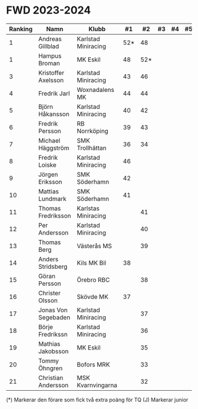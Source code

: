 # FWD 2023-2024

| Ranking | Namn                | Klubb               |  #1 |  #2 |  #3 |  #4 |  #5 | Final | Tot |
| ------- | ------------------- | ------------------- | --- | --- | --- | --- | --- | ----- | --- |
| 1       | Andreas Gillblad    | Karlstad Miniracing | 52* | 48  |     |     |     |       | 100 |
| 1       | Hampus Broman       | MK Eskil            | 48  | 52* |     |     |     |       | 100 |
| 3       | Kristoffer Axelsson | Karlstad Miniracing | 43  | 46  |     |     |     |       | 89  |
| 4       | Fredrik Jarl        | Woxnadalens MK      | 44  | 44  |     |     |     |       | 88  |
| 5       | Björn Håkansson     | Karlstad Miniracing | 40  | 42  |     |     |     |       | 82  |
| 6       | Fredrik Persson     | RB Norrköping       | 39  | 43  |     |     |     |       | 82  |
| 7       | Michael Häggström   | SMK Trollhättan     | 36  | 34  |     |     |     |       | 70  |
| 8       | Fredrik Loiske      | Karlstad Miniracing | 46  |     |     |     |     |       | 46  |
| 9       | Jörgen Eriksson     | SMK Söderhamn       | 42  |     |     |     |     |       | 42  |
| 10      | Mattias Lundmark    | SMK Söderhamn       | 41  |     |     |     |     |       | 41  |
| 11      | Thomas Fredriksson  | Karlstas Miniracing |     | 41  |     |     |     |       | 41  |
| 12      | Per Andersson       | Karlstad Miniracing |     | 40  |     |     |     |       | 40  |
| 13      | Thomas Berg         | Västerås MS         |     | 39  |     |     |     |       | 39  |
| 14      | Anders Stridsberg   | Kils MK Bil         | 38  |     |     |     |     |       | 38  |
| 15      | Göran Persson       | Örebro RBC          |     | 38  |     |     |     |       | 38  |
| 16      | Christer Olsson     | Skövde MK           | 37  |     |     |     |     |       | 37  |
| 17      | Jonas Von Segebaden | Karlstad Miniracing |     | 37  |     |     |     |       | 37  |
| 18      | Börje Fredrikssn    | Karlstad Miniracing |     | 36  |     |     |     |       | 36  |
| 19      | Mathias Jakobsson   | MK Eskil            |     | 35  |     |     |     |       | 35  |
| 20      | Tommy Öhngren       | Bofors MRK          |     | 33  |     |     |     |       | 33  |
| 21      | Christian Andersson | MSK Kvarnvingarna   |     | 32  |     |     |     |       | 32  |

(*) Markerar den förare som fick två extra poäng för TQ
(J) Markerar junior

